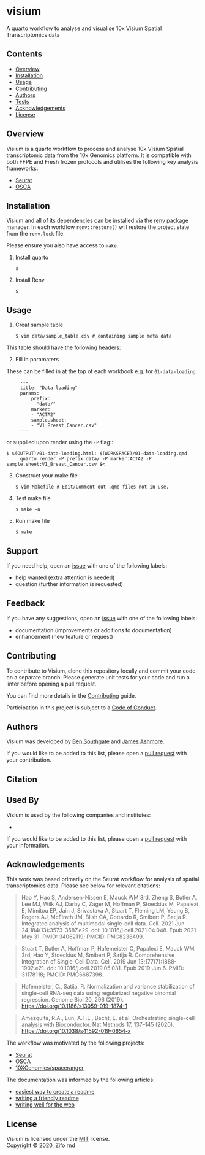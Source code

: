 # visium

A quarto workflow to analyse and visualise 10x Visium Spatial Transcriptomics data 

## Contents

* [Overview](#overview)
* [Installation](#installation)
* [Usage](#usage)
* [Contributing](#contributing)
* [Authors](#authors)
* [Tests](#tests)
* [Acknowledgements](#acknowledgements)
* [License](#license)

## Overview

Visium is a quarto workflow to process and analyse 10x Visium Spatial transcriptomic data from the 10x Genomics platform. It is compatible with both FFPE and Fresh frozen protocols and utilises the following key analysis frameworks:

* [Seurat](https://satijalab.org/seurat/articles/spatial_vignette.html)
* [OSCA](https://github.com/OSCA-source/OSCA)

## Installation

Visium and all of its dependencies can be installed via the [renv](https://rstudio.github.io/renv/articles/renv.html) package manager. In each workflow `renv::restore()` will restore the project state from the `renv.lock` file. 

Please ensure you also have access to `make`.

1. Install quarto

   ```console
   $ 
   ```

2. Install Renv

   ```console
   $ 
   ```

## Usage

1. Creat sample table

   ```console
   $ vim data/sample_table.csv # containing sample meta data 
   ```

This table should have the following headers:



2. Fill in paramaters 

These can be filled in at the top of each workbook e.g. for `01-data-loading`:

   ```console
        ---
        title: "Data loading"
        params:
            prefix:
            - "data/"
            marker:
            - "ACTA2"
            sample.sheet:
            - "V1_Breast_Cancer.csv"
        ---
   ```
or supplied upon render using the `-P` flag::

   ```console
   $ $(OUTPUT)/01-data-loading.html: $(WORKSPACE)/01-data-loading.qmd
	    quarto render -P prefix:data/ -P marker:ACTA2 -P sample.sheet:V1_Breast_Cancer.csv $<
   ```

3. Construct your make file

   ```console
   $ vim Makefile # Edit/Comment out .qmd files not in use.
   ```

4. Test make file

   ```console
   $ make -n
   ```

5. Run make file

   ```console
   $ make
   ```

## Support

If you need help, open an [issue](https://github.com/zifornd/visium/issues) with one of the following labels:

- help wanted (extra attention is needed)
- question (further information is requested)

## Feedback

If you have any suggestions, open an [issue](https://github.com/zifornd/visium/issues) with one of the following labels:

- documentation (improvements or additions to documentation)
- enhancement (new feature or request)

## Contributing

To contribute to Visium, clone this repository locally and commit your code on a separate branch. Please generate unit tests for your code and run a linter before opening a pull request.

You can find more details in the [Contributing](https://github.com/zifornd/.github/blob/main/CONTRIBUTING.md) guide. 

Participation in this project is subject to a [Code of Conduct](https://github.com/zifornd/.github/blob/main/CODE_OF_CONDUCT.md).

## Authors

Visium was developed by [Ben Southgate](https://github.com/bensouthgate) and [James Ashmore](https://www.github.com/jma1991).

If you would like to be added to this list, please open a [pull request](https://github.com/zifornd/visium/pulls) with your contribution.

## Citation


## Used By

Visium is used by the following companies and institutes:

- []()

If you would like to be added to this list, please open a [pull request](https://github.com/zifornd/visium/pulls) with your information.

## Acknowledgements

This work was based primarily on the Seurat workflow for analysis of spatial transcriptomics data. Please see below for relevant citations:

> Hao Y, Hao S, Andersen-Nissen E, Mauck WM 3rd, Zheng S, Butler A, Lee MJ, Wilk AJ, Darby C, Zager M, Hoffman P, Stoeckius M, Papalexi E, Mimitou EP, Jain J, Srivastava A, Stuart T, Fleming LM, Yeung B, Rogers AJ, McElrath JM, Blish CA, Gottardo R, Smibert P, Satija R. Integrated analysis of multimodal single-cell data. Cell. 2021 Jun 24;184(13):3573-3587.e29. doi: 10.1016/j.cell.2021.04.048. Epub 2021 May 31. PMID: 34062119; PMCID: PMC8238499.

> Stuart T, Butler A, Hoffman P, Hafemeister C, Papalexi E, Mauck WM 3rd, Hao Y, Stoeckius M, Smibert P, Satija R. Comprehensive Integration of Single-Cell Data. Cell. 2019 Jun 13;177(7):1888-1902.e21. doi: 10.1016/j.cell.2019.05.031. Epub 2019 Jun 6. PMID: 31178118; PMCID: PMC6687398.

> Hafemeister, C., Satija, R. Normalization and variance stabilization of single-cell RNA-seq data using regularized negative binomial regression. Genome Biol 20, 296 (2019). https://doi.org/10.1186/s13059-019-1874-1

> Amezquita, R.A., Lun, A.T.L., Becht, E. et al. Orchestrating single-cell analysis with Bioconductor. Nat Methods 17, 137–145 (2020). https://doi.org/10.1038/s41592-019-0654-x

The workflow was motivated by the following projects:

- [Seurat](https://satijalab.org/seurat/articles/spatial_vignette.html)
- [OSCA](https://github.com/OSCA-source/OSCA)
- [10XGenomics/spaceranger](https://support.10xgenomics.com/spatial-gene-expression/software/pipelines/latest/what-is-space-ranger)

The documentation was informed by the following articles:

- [easiest way to create a readme](https://readme.so)
- [writing a friendly readme](https://rowanmanning.com/posts/writing-a-friendly-readme/)
- [writing well for the web](https://www.gov.uk/guidance/content-design/writing-for-gov-uk)

## License

Visium is licensed under the [MIT](LICENSE.md) license.  
Copyright &copy; 2020, Zifo rnd
